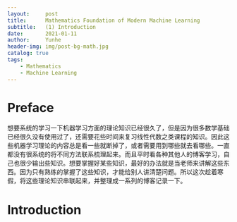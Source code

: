 ```yaml
---
layout:     post
title:      Mathematics Foundation of Modern Machine Learning
subtitle:   (1) Introduction
date:       2021-01-11
author:     Yunhe
header-img: img/post-bg-math.jpg
catalog: true
tags:
    - Mathematics
    - Machine Learning
---
```


# Preface

想要系统的学习一下机器学习方面的理论知识已经很久了，但是因为很多数学基础已经很久没有使用过了，还需要花些时间来复习线性代数之类课程的知识。因此这些机器学习理论的内容总是看一些就断掉了，或者需要用到哪些就去看哪些。一直都没有很系统的将不同方法联系梳理起来。而且平时看各种其他人的博客学习，自己也很少输出些知识。想要掌握好某些知识，最好的办法就是当老师来讲解这些东西。因为只有熟练的掌握了这些知识，才能给别人讲清楚问题。所以这次趁着寒假，将这些理论知识串联起来，并整理成一系列的博客记录一下。

# Introduction



